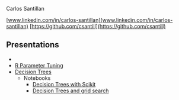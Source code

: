 Carlos Santillan

[www.linkedin.com/in/carlos-santillan](www.linkedin.com/in/carlos-santillan)
[https://github.com/csantill](https://github.com/csantill)


## Presentations


* []()
* [R Parameter Tuning](https://csantill.github.io/RTuningModelParameters/)
* [Decision Trees](https://docs.google.com/presentation/d/1OxJqaMMIAr2GLDaOSrG-XuXV6DF_aksSvj79pYqTGGE/pub?start=false&loop=false&delayms=60000&slide=id.p)
	* Notebooks
		* [Decision Trees with Scikit](https://github.com/csantill/AustinSIGKDD-DecisionTrees/blob/master/notebooks/Decision%20Trees.ipynb)
		* [Decision Trees and grid search](https://github.com/csantill/AustinSIGKDD-DecisionTrees/blob/master/notebooks/Decision%20Trees-diabetes.ipynb)





